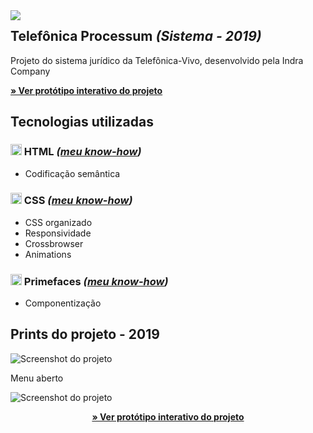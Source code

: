 

<img src="http://velameweb.com.br/git/config/images/monitor-sistema-with-margin.png" align="left" />


<h2>Telefônica Processum <em>(Sistema - 2019)</em></h2>

<p>Projeto do sistema jurídico da Telefônica-Vivo, desenvolvido pela Indra Company</p>

<p>
  <a href="http://velameweb.com.br/projetos-sistemas/tjba-justica-restaurativa-2017/" target="_blank">
    <strong>» Ver protótipo interativo do projeto</strong>
  </a>
</p>

<h2>Tecnologias utilizadas</h2>

<h3><img src="http://velameweb.com.br/git/config/images/html-icon.png" alt="HTML ícone" height="18px" /> HTML <em>(<a href="https://github.com/tarcisovelame/curriculo/tree/master/html" target="_blank">meu know-how</a>)</em></h3>
<ul>
    <li>Codificação semântica</li>
</ul>

<h3><img src="http://velameweb.com.br/git/config/images/css-icon.png" alt="CSS ícone" height="18px" /> CSS <em>(<a href="https://github.com/tarcisovelame/curriculo/tree/master/css" target="_blank">meu know-how</a>)</em></h3>
<ul>
    <li>CSS organizado</li>
    <li>Responsividade</li>
    <li>Crossbrowser</li>
    <li>Animations</li>
</ul>

<h3><img src="http://velameweb.com.br/git/config/images/primefaces-icon.png" alt="Primefaces ícone" height="18px" /> Primefaces <em>(<a href="https://github.com/tarcisovelame/curriculo/tree/master/primefaces" target="_blank">meu know-how</a>)</em></h3>
<ul>
    <li>Componentização</li>
</ul>

<h2>Prints do projeto - 2019</h2>

<img src="http://velameweb.com.br/projetos-sistemas/tjba-justica-restaurativa-2017/screenshot.jpg" alt="Screenshot do projeto">

<p>Menu aberto</p>
<img src="http://velameweb.com.br/projetos-sistemas/tjba-justica-restaurativa-2017/screenshot-2.jpg" alt="Screenshot do projeto">

<p align="center">
  <a href="http://velameweb.com.br/projetos-sistemas/tjba-justica-restaurativa-2017/" target="_blank">
    <strong>» Ver protótipo interativo do projeto</strong>
  </a>
</p>